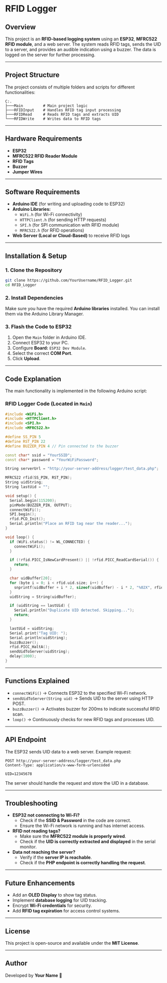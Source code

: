 # RFID Logger

## Overview
This project is an **RFID-based logging system** using an **ESP32**, **MFRC522 RFID module**, and a web server. The system reads RFID tags, sends the UID to a server, and provides an audible indication using a buzzer. The data is logged on the server for further processing.

---

## Project Structure
The project consists of multiple folders and scripts for different functionalities:

```
C:.
├───Main         # Main project logic
├───RFIDInput    # Handles RFID tag input processing
├───RFIDRead     # Reads RFID tags and extracts UID
└───RFIDWrite    # Writes data to RFID tags
```

---

## Hardware Requirements
- **ESP32**
- **MFRC522 RFID Reader Module**
- **RFID Tags**
- **Buzzer**
- **Jumper Wires**

---

## Software Requirements
- **Arduino IDE** (for writing and uploading code to ESP32)
- **Arduino Libraries:**
  - `WiFi.h` (for Wi-Fi connectivity)
  - `HTTPClient.h` (for sending HTTP requests)
  - `SPI.h` (for SPI communication with RFID module)
  - `MFRC522.h` (for RFID operations)
- **Web Server (Local or Cloud-Based)** to receive RFID logs

---

## Installation & Setup

### **1. Clone the Repository**
```sh
git clone https://github.com/YourUsername/RFID_Logger.git
cd RFID_Logger
```

### **2. Install Dependencies**
Make sure you have the required **Arduino libraries** installed. You can install them via the Arduino Library Manager.

### **3. Flash the Code to ESP32**
1. Open the `Main` folder in Arduino IDE.
2. Connect ESP32 to your PC.
3. Configure **Board:** `ESP32 Dev Module`.
4. Select the correct **COM Port**.
5. Click **Upload**.

---

## Code Explanation
The main functionality is implemented in the following Arduino script:

### **RFID Logger Code** (Located in `Main`)
```cpp
#include <WiFi.h>
#include <HTTPClient.h>
#include <SPI.h>
#include <MFRC522.h>

#define SS_PIN 5
#define RST_PIN 22
#define BUZZER_PIN 4 // Pin connected to the buzzer

const char* ssid = "YourSSID";
const char* password = "YourWiFiPassword";

String serverUrl = "http://your-server-address/logger/test_data.php";

MFRC522 rfid(SS_PIN, RST_PIN);
String uidString;
String lastUid = "";

void setup() {
  Serial.begin(115200);
  pinMode(BUZZER_PIN, OUTPUT);
  connectWiFi();
  SPI.begin();
  rfid.PCD_Init();
  Serial.println("Place an RFID tag near the reader...");
}

void loop() {
  if (WiFi.status() != WL_CONNECTED) {
    connectWiFi();
  }

  if (!rfid.PICC_IsNewCardPresent() || !rfid.PICC_ReadCardSerial()) {
    return;
  }

  char uidBuffer[20];
  for (byte i = 0; i < rfid.uid.size; i++) {
    snprintf(uidBuffer + i * 2, sizeof(uidBuffer) - i * 2, "%02X", rfid.uid.uidByte[i]);
  }
  uidString = String(uidBuffer);

  if (uidString == lastUid) {
    Serial.println("Duplicate UID detected. Skipping...");
    return;
  }

  lastUid = uidString;
  Serial.print("Tag UID: ");
  Serial.println(uidString);
  buzzBuzzer();
  rfid.PICC_HaltA();
  sendUidToServer(uidString);
  delay(1000);
}
```

---

## Functions Explained

- `connectWiFi()` → Connects ESP32 to the specified Wi-Fi network.
- `sendUidToServer(String uid)` → Sends UID to the server using HTTP POST.
- `buzzBuzzer()` → Activates buzzer for 200ms to indicate successful RFID scan.
- `loop()` → Continuously checks for new RFID tags and processes UID.

---

## API Endpoint
The ESP32 sends UID data to a web server. Example request:
```http
POST http://your-server-address/logger/test_data.php
Content-Type: application/x-www-form-urlencoded

UID=12345678
```

The server should handle the request and store the UID in a database.

---

## Troubleshooting
- **ESP32 not connecting to Wi-Fi?**
  - Check if the **SSID & Password** in the code are correct.
  - Ensure the Wi-Fi network is running and has internet access.
- **RFID not reading tags?**
  - Make sure the **MFRC522 module is properly wired**.
  - Check if the **UID is correctly extracted and displayed** in the serial monitor.
- **Data not reaching the server?**
  - Verify if the **server IP is reachable**.
  - Check if the **PHP endpoint is correctly handling the request**.

---

## Future Enhancements
- Add an **OLED Display** to show tag status.
- Implement **database logging** for UID tracking.
- Encrypt **Wi-Fi credentials** for security.
- Add **RFID tag expiration** for access control systems.

---

## License
This project is open-source and available under the **MIT License**.

---

## Author
Developed by **Your Name** 🚀

